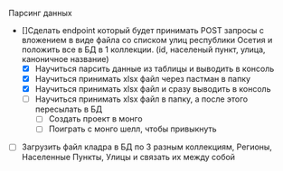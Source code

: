 Парсинг данных

- []Сделать endpoint который будет принимать POST запросы с вложением в виде файла со списком улиц 
республики Осетия и положить все в БД в 1 коллекции. (id, населеный пункт, улица, каноничное название)
    - [x] Научиться парсить данные из таблицы и выводить в консоль
    - [x] Научиться принимать xlsx файл через пастман в папку
    - [x] Научиться принимать xlsx файл и сразу выводить в консоль
    - [ ] Научиться принимать xlsx файл в папку, а после этого пересылать в БД
      - [ ] Создать проект в монго
      - [ ] Поиграть с монго шелл, чтобы привыкнуть

- [ ] Загрузить файл кладра в БД по 3 разным коллекциям,
Регионы, Населенные Пункты,  Улицы и связать их между собой
